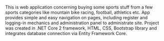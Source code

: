 This is web application concerning buying some sports stuff from a few sports categories like mountain bike racing, football, athletics etc. App provides simple and easy navigation on pages, including register and logging-in mechanics and administration panel to administrate site. Project was created in .NET Core 2 framework, HTML, CSS, Bootstrap library and integrates database connection via Entity Framework Core.
